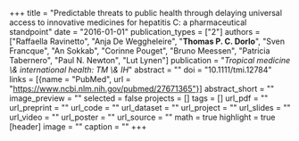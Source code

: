 +++
title = "Predictable threats to public health through delaying universal access to innovative medicines for hepatitis C: a pharmaceutical standpoint"
date = "2016-01-01"
publication_types = ["2"]
authors = ["Raffaella Ravinetto", "Anja De Weggheleire", "**Thomas P. C. Dorlo**", "Sven Francque", "An Sokkab", "Corinne Pouget", "Bruno Meessen", "Patricia Tabernero", "Paul N. Newton", "Lut Lynen"]
publication = "_Tropical medicine \\& international health: TM \\& IH_"
abstract = ""
doi = "10.1111/tmi.12784"
links = [{name = "PubMed", url = "https://www.ncbi.nlm.nih.gov/pubmed/27671365"}]
abstract_short = ""
image_preview = ""
selected = false
projects = []
tags = []
url_pdf = ""
url_preprint = ""
url_code = ""
url_dataset = ""
url_project = ""
url_slides = ""
url_video = ""
url_poster = ""
url_source = ""
math = true
highlight = true
[header]
image = ""
caption = ""
+++

